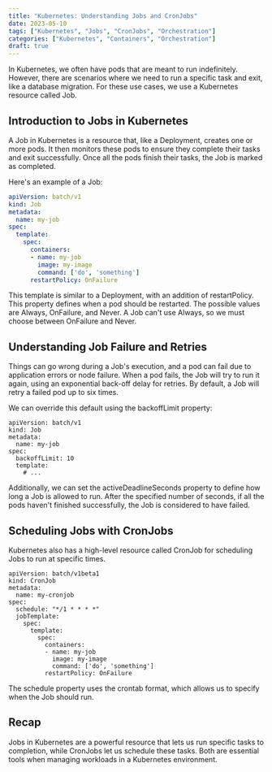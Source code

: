 ```yaml
---
title: "Kubernetes: Understanding Jobs and CronJobs"
date: 2023-05-10
tags: ["Kubernetes", "Jobs", "CronJobs", "Orchestration"]
categories: ["Kubernetes", "Containers", "Orchestration"]
draft: true
---
```


In Kubernetes, we often have pods that are meant to run indefinitely. However, there are scenarios where we need to run a specific task and exit, like a database migration. For these use cases, we use a Kubernetes resource called Job.

## Introduction to Jobs in Kubernetes

A Job in Kubernetes is a resource that, like a Deployment, creates one or more pods. It then monitors these pods to ensure they complete their tasks and exit successfully. Once all the pods finish their tasks, the Job is marked as completed.

Here's an example of a Job:

```yaml
apiVersion: batch/v1
kind: Job
metadata:
  name: my-job
spec:
  template:
    spec:
      containers:
      - name: my-job
        image: my-image
        command: ['do', 'something']
      restartPolicy: OnFailure
```

This template is similar to a Deployment, with an addition of restartPolicy. This property defines when a pod should be restarted. The possible values are Always, OnFailure, and Never. A Job can't use Always, so we must choose between OnFailure and Never.

## Understanding Job Failure and Retries
Things can go wrong during a Job's execution, and a pod can fail due to application errors or node failure. When a pod fails, the Job will try to run it again, using an exponential back-off delay for retries. By default, a Job will retry a failed pod up to six times.

We can override this default using the backoffLimit property:

```
apiVersion: batch/v1
kind: Job
metadata:
  name: my-job
spec:
  backoffLimit: 10
  template:
    # ...
```

Additionally, we can set the activeDeadlineSeconds property to define how long a Job is allowed to run. After the specified number of seconds, if all the pods haven't finished successfully, the Job is considered to have failed.

## Scheduling Jobs with CronJobs
Kubernetes also has a high-level resource called CronJob for scheduling Jobs to run at specific times.

```
apiVersion: batch/v1beta1
kind: CronJob
metadata:
  name: my-cronjob
spec:
  schedule: "*/1 * * * *"
  jobTemplate:
    spec:
      template:
        spec:
          containers:
          - name: my-job
            image: my-image
            command: ['do', 'something']
          restartPolicy: OnFailure
```

The schedule property uses the crontab format, which allows us to specify when the Job should run.

## Recap
Jobs in Kubernetes are a powerful resource that lets us run specific tasks to completion, while CronJobs let us schedule these tasks. Both are essential tools when managing workloads in a Kubernetes environment.